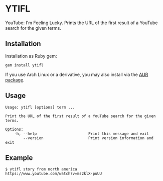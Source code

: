 YTIFL
=====
YouTube: I'm Feeling Lucky. Prints the URL of the first result of a YouTube
search for the given terms.

Installation
------------
Installation as Ruby gem:

	gem install ytifl

If you use Arch Linux or a derivative, you may also install via the
[AUR package](https://aur.archlinux.org/packages/ytifl/).

Usage
-----
	Usage: ytifl [options] term ...

	Print the URL of the first result of a YouTube search for the given terms.

	Options:
	    -h, --help                       Print this message and exit
	        --version                    Print version information and exit

Example
-------
	$ ytifl story from north america
	https://www.youtube.com/watch?v=ms2klX-puUU
